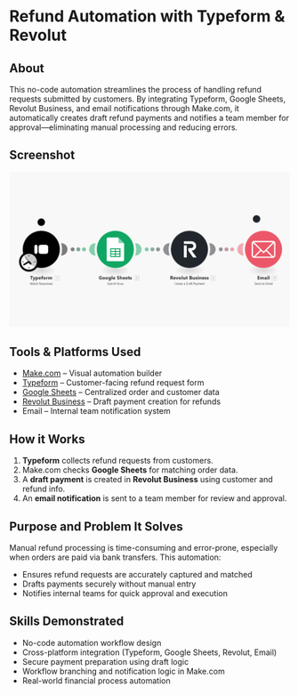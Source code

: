 # Refund Automation with Typeform & Revolut

## About
This no-code automation streamlines the process of handling refund requests submitted by customers. By integrating Typeform, Google Sheets, Revolut Business, and email notifications through Make.com, it automatically creates draft refund payments and notifies a team member for approval—eliminating manual processing and reducing errors.

## Screenshot
![Refund automation scenario in Make.com](https://github.com/Abhi5099/refund-automation-typeform-revolut/blob/main/Screenshot%202025-06-02%20043956.png?raw=true)

## Tools & Platforms Used
- [Make.com](https://www.make.com/) – Visual automation builder
- [Typeform](https://www.typeform.com/) – Customer-facing refund request form
- [Google Sheets](https://www.google.com/sheets/about/) – Centralized order and customer data
- [Revolut Business](https://www.revolut.com/business/) – Draft payment creation for refunds
- Email – Internal team notification system

## How it Works
1. **Typeform** collects refund requests from customers.
2. Make.com checks **Google Sheets** for matching order data.
3. A **draft payment** is created in **Revolut Business** using customer and refund info.
4. An **email notification** is sent to a team member for review and approval.

## Purpose and Problem It Solves
Manual refund processing is time-consuming and error-prone, especially when orders are paid via bank transfers. This automation:
- Ensures refund requests are accurately captured and matched
- Drafts payments securely without manual entry
- Notifies internal teams for quick approval and execution

## Skills Demonstrated
- No-code automation workflow design
- Cross-platform integration (Typeform, Google Sheets, Revolut, Email)
- Secure payment preparation using draft logic
- Workflow branching and notification logic in Make.com
- Real-world financial process automation
